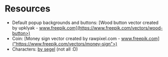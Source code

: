 # Resources

* Default popup backgrounds and buttons: [Wood button vector created by upklyak - www.freepik.com](https://www.freepik.com/vectors/wood-button>)
* Coin: [Money sign vector created by rawpixel.com - www.freepik.com]("https://www.freepik.com/vectors/money-sign">)
* Characters: [by segel](https://opengameart.org/users/segel) (not all :D)
